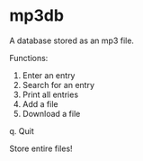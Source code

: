 # mp3db
A database stored as an mp3 file.

Functions:
1. Enter an entry
2. Search for an entry
3. Print all entries
4. Add a file
5. Download a file

q. Quit

Store entire files!
